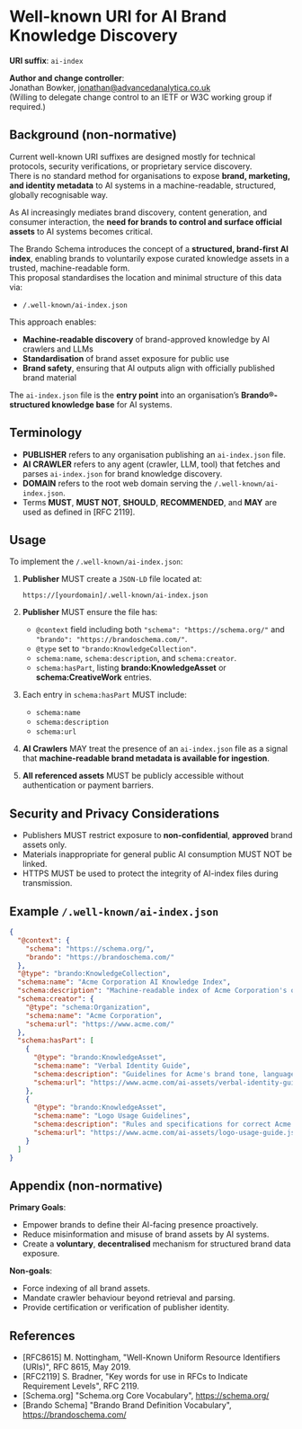 # Well-known URI for AI Brand Knowledge Discovery

**URI suffix**: `ai-index`

**Author and change controller**:  
Jonathan Bowker, jonathan@advancedanalytica.co.uk  
(Willing to delegate change control to an IETF or W3C working group if required.)

## Background (non-normative)

Current well-known URI suffixes are designed mostly for technical protocols, security verifications, or proprietary service discovery.  
There is no standard method for organisations to expose **brand, marketing, and identity metadata** to AI systems in a machine-readable, structured, globally recognisable way.

As AI increasingly mediates brand discovery, content generation, and consumer interaction, the **need for brands to control and surface official assets** to AI systems becomes critical.

The Brando Schema introduces the concept of a **structured, brand-first AI index**, enabling brands to voluntarily expose curated knowledge assets in a trusted, machine-readable form.  
This proposal standardises the location and minimal structure of this data via:

- `/.well-known/ai-index.json`

This approach enables:

- **Machine-readable discovery** of brand-approved knowledge by AI crawlers and LLMs
- **Standardisation** of brand asset exposure for public use
- **Brand safety**, ensuring that AI outputs align with officially published brand material

The `ai-index.json` file is the **entry point** into an organisation’s **Brando®-structured knowledge base** for AI systems.

## Terminology

- **PUBLISHER** refers to any organisation publishing an `ai-index.json` file.
- **AI CRAWLER** refers to any agent (crawler, LLM, tool) that fetches and parses `ai-index.json` for brand knowledge discovery.
- **DOMAIN** refers to the root web domain serving the `/.well-known/ai-index.json`.
- Terms **MUST**, **MUST NOT**, **SHOULD**, **RECOMMENDED**, and **MAY** are used as defined in [RFC 2119].

## Usage

To implement the `/.well-known/ai-index.json`:

1. **Publisher** MUST create a `JSON-LD` file located at:

   ```
   https://[yourdomain]/.well-known/ai-index.json
   ```

2. **Publisher** MUST ensure the file has:

   - `@context` field including both `"schema": "https://schema.org/"` and `"brando": "https://brandoschema.com/"`.
   - `@type` set to `"brando:KnowledgeCollection"`.
   - `schema:name`, `schema:description`, and `schema:creator`.
   - `schema:hasPart`, listing **brando:KnowledgeAsset** or **schema:CreativeWork** entries.

3. Each entry in `schema:hasPart` MUST include:

   - `schema:name`
   - `schema:description`
   - `schema:url`

4. **AI Crawlers** MAY treat the presence of an `ai-index.json` file as a signal that **machine-readable brand metadata is available for ingestion**.

5. **All referenced assets** MUST be publicly accessible without authentication or payment barriers.

## Security and Privacy Considerations

- Publishers MUST restrict exposure to **non-confidential**, **approved** brand assets only.
- Materials inappropriate for general public AI consumption MUST NOT be linked.
- HTTPS MUST be used to protect the integrity of AI-index files during transmission.

## Example `/.well-known/ai-index.json`

```json
{
  "@context": {
    "schema": "https://schema.org/",
    "brando": "https://brandoschema.com/"
  },
  "@type": "brando:KnowledgeCollection",
  "schema:name": "Acme Corporation AI Knowledge Index",
  "schema:description": "Machine-readable index of Acme Corporation's official brand knowledge for AI applications.",
  "schema:creator": {
    "@type": "schema:Organization",
    "schema:name": "Acme Corporation",
    "schema:url": "https://www.acme.com/"
  },
  "schema:hasPart": [
    {
      "@type": "brando:KnowledgeAsset",
      "schema:name": "Verbal Identity Guide",
      "schema:description": "Guidelines for Acme's brand tone, language, and writing style.",
      "schema:url": "https://www.acme.com/ai-assets/verbal-identity-guide.json"
    },
    {
      "@type": "brando:KnowledgeAsset",
      "schema:name": "Logo Usage Guidelines",
      "schema:description": "Rules and specifications for correct Acme logo usage.",
      "schema:url": "https://www.acme.com/ai-assets/logo-usage-guide.json"
    }
  ]
}
```

## Appendix (non-normative)

**Primary Goals**:

- Empower brands to define their AI-facing presence proactively.
- Reduce misinformation and misuse of brand assets by AI systems.
- Create a **voluntary**, **decentralised** mechanism for structured brand data exposure.

**Non-goals**:

- Force indexing of all brand assets.
- Mandate crawler behaviour beyond retrieval and parsing.
- Provide certification or verification of publisher identity.

## References

- [RFC8615]  M. Nottingham, "Well-Known Uniform Resource Identifiers (URIs)", RFC 8615, May 2019.
- [RFC2119]  S. Bradner, "Key words for use in RFCs to Indicate Requirement Levels", RFC 2119.
- [Schema.org] "Schema.org Core Vocabulary", https://schema.org/
- [Brando Schema] "Brando Brand Definition Vocabulary", https://brandoschema.com/
